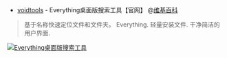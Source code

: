 - [voidtools](https://www.voidtools.com/zh-cn/) - Everything桌面版搜索工具【官网】 @[维基百科](https://zh.wikipedia.org/wiki/Everything_(软件))

> 基于名称快速定位文件和文件夹。 Everything. 轻量安装文件. 干净简洁的用户界面.

 <a href="https://www.voidtools.com/zh-cn/">
 <img src="https://www.voidtools.com/sssmall2.gif" border="0" title="Everything桌面版搜索工具"> </a>

